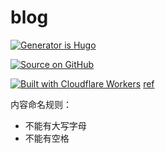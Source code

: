 # blog

[![Generator is Hugo](https://img.shields.io/badge/Generator%20is-Hugo-ff4088?&logo=hugo)](https://github.com/gohugoio/hugo)

[![Source on GitHub](https://img.shields.io/badge/Source%20on-GitHub-181717?&logo=github)](https://github.com/tianheg/blog)

[![Built with Cloudflare Workers](https://img.shields.io/badge/Built%20with-Cloudflare_Workers-orange?&logo=cloudflare)](https://workers.cloudflare.com/) [ref](https://github.com/jmooring/hosting-cloudflare-worker)

内容命名规则：

- 不能有大写字母
- 不能有空格
